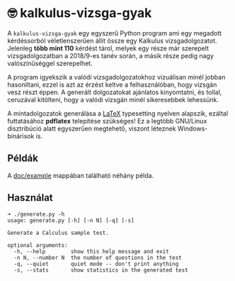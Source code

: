 # 🤓 kalkulus-vizsga-gyak

A `kalkulus-vizsga-gyak` egy egyszerű Python program ami egy megadott
kérdéssorból véletlenszerűen állít össze egy Kalkulus vizsgadolgozatot.
Jelenleg **több mint 110** kérdést tárol, melyek egy része már szerepelt
vizsgadolgozatban a 2018/9-es tanév során, a másik része pedig nagy
valószínűséggel szerepelhet.

A program igyekszik a valódi vizsgadolgozatokhoz vizuálisan minél jobban
hasonlítani, ezzel is azt az érzést keltve a felhasználóban, hogy vizsgán vesz
részt éppen. A generált dolgozatokat ajánlatos kinyomtatni, és tollal,
ceruzával kitölteni, hogy a valódi vizsgán minél sikeresebbek lehessünk.

A mintadolgozatok generálása a [LaTeX](https://en.wikipedia.org/wiki/LaTeX)
typesetting nyelven alapszik, ezáltal futtatásához **pdflatex** telepítése
szükséges! Ez a legtöbb GNU/Linux disztribúció alatt egyszerűen megtehető,
viszont léteznek Windows-binárisok is.

## Példák

A [doc/example](doc/example) mappában található néhány példa.

## Használat

```
➜ ./generate.py -h
usage: generate.py [-h] [-n N] [-q] [-s]

Generate a Calculus sample test.

optional arguments:
  -h, --help        show this help message and exit
  -n N, --number N  the number of questions in the test
  -q, --quiet       quiet mode -- don't print anything
  -s, --stats       show statistics in the generated test
```
